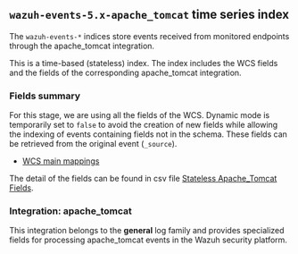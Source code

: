 ## `wazuh-events-5.x-apache_tomcat` time series index

The `wazuh-events-*` indices store events received from monitored endpoints through the apache_tomcat integration.

This is a time-based (stateless) index. The index includes the WCS fields and the fields of the corresponding apache_tomcat integration.

### Fields summary

For this stage, we are using all the fields of the WCS. Dynamic mode is temporarily set to `false` to avoid the creation of new fields while allowing the indexing of events containing fields not in the schema. These fields can be retrieved from the original event (`_source`).

- [WCS main mappings](../../stateless/docs/fields.csv)

The detail of the fields can be found in csv file [Stateless Apache_Tomcat Fields](fields.csv).

### Integration: apache_tomcat

This integration belongs to the **general** log family and provides specialized fields for processing apache_tomcat events in the Wazuh security platform.
